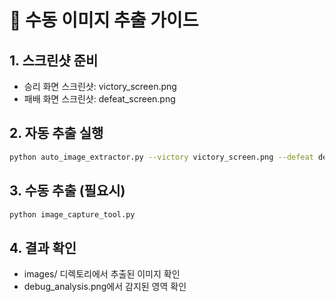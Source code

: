 
# 📸 수동 이미지 추출 가이드

## 1. 스크린샷 준비
- 승리 화면 스크린샷: victory_screen.png
- 패배 화면 스크린샷: defeat_screen.png

## 2. 자동 추출 실행
```bash
python auto_image_extractor.py --victory victory_screen.png --defeat defeat_screen.png --debug
```

## 3. 수동 추출 (필요시)
```bash
python image_capture_tool.py
```

## 4. 결과 확인
- images/ 디렉토리에서 추출된 이미지 확인
- debug_analysis.png에서 감지된 영역 확인
